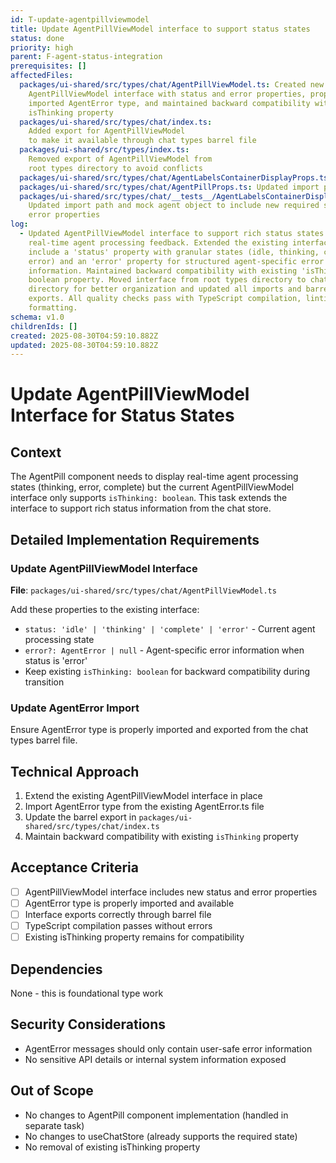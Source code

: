 ```yaml
---
id: T-update-agentpillviewmodel
title: Update AgentPillViewModel interface to support status states
status: done
priority: high
parent: F-agent-status-integration
prerequisites: []
affectedFiles:
  packages/ui-shared/src/types/chat/AgentPillViewModel.ts: Created new
    AgentPillViewModel interface with status and error properties, properly
    imported AgentError type, and maintained backward compatibility with
    isThinking property
  packages/ui-shared/src/types/chat/index.ts:
    Added export for AgentPillViewModel
    to make it available through chat types barrel file
  packages/ui-shared/src/types/index.ts:
    Removed export of AgentPillViewModel from
    root types directory to avoid conflicts
  packages/ui-shared/src/types/chat/AgentLabelsContainerDisplayProps.ts: Updated import path for AgentPillViewModel to use new chat types location
  packages/ui-shared/src/types/chat/AgentPillProps.ts: Updated import path for AgentPillViewModel to use new chat types location
  packages/ui-shared/src/types/chat/__tests__/AgentLabelsContainerDisplayProps.test.ts:
    Updated import path and mock agent object to include new required status and
    error properties
log:
  - Updated AgentPillViewModel interface to support rich status states for
    real-time agent processing feedback. Extended the existing interface to
    include a 'status' property with granular states (idle, thinking, complete,
    error) and an 'error' property for structured agent-specific error
    information. Maintained backward compatibility with existing 'isThinking'
    boolean property. Moved interface from root types directory to chat types
    directory for better organization and updated all imports and barrel
    exports. All quality checks pass with TypeScript compilation, linting, and
    formatting.
schema: v1.0
childrenIds: []
created: 2025-08-30T04:59:10.882Z
updated: 2025-08-30T04:59:10.882Z
---
```


# Update AgentPillViewModel Interface for Status States

## Context

The AgentPill component needs to display real-time agent processing states (thinking, error, complete) but the current AgentPillViewModel interface only supports `isThinking: boolean`. This task extends the interface to support rich status information from the chat store.

## Detailed Implementation Requirements

### Update AgentPillViewModel Interface

**File**: `packages/ui-shared/src/types/chat/AgentPillViewModel.ts`

Add these properties to the existing interface:

- `status: 'idle' | 'thinking' | 'complete' | 'error'` - Current agent processing state
- `error?: AgentError | null` - Agent-specific error information when status is 'error'
- Keep existing `isThinking: boolean` for backward compatibility during transition

### Update AgentError Import

Ensure AgentError type is properly imported and exported from the chat types barrel file.

## Technical Approach

1. Extend the existing AgentPillViewModel interface in place
2. Import AgentError type from the existing AgentError.ts file
3. Update the barrel export in `packages/ui-shared/src/types/chat/index.ts`
4. Maintain backward compatibility with existing `isThinking` property

## Acceptance Criteria

- [ ] AgentPillViewModel interface includes new status and error properties
- [ ] AgentError type is properly imported and available
- [ ] Interface exports correctly through barrel file
- [ ] TypeScript compilation passes without errors
- [ ] Existing isThinking property remains for compatibility

## Dependencies

None - this is foundational type work

## Security Considerations

- AgentError messages should only contain user-safe error information
- No sensitive API details or internal system information exposed

## Out of Scope

- No changes to AgentPill component implementation (handled in separate task)
- No changes to useChatStore (already supports the required state)
- No removal of existing isThinking property
